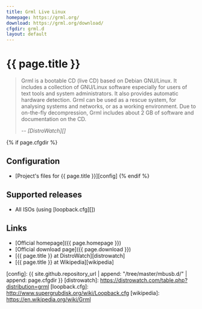 ```yaml
---
title: Grml Live Linux
homepage: https://grml.org/
download: https://grml.org/download/
cfgdir: grml.d
layout: default
---
```


# {{ page.title }}

> Grml is a bootable CD (live CD) based on Debian GNU/Linux. It includes a
> collection of GNU/Linux software especially for users of text tools and system
> administrators. It also provides automatic hardware detection. Grml can be
> used as a rescue system, for analysing systems and networks, or as a working
> environment. Due to on-the-fly decompression, Grml includes about 2 GB of
> software and documentation on the CD.
>
> -- <cite markdown="1">[DistroWatch][]</cite>


{% if page.cfgdir %}
## Configuration

- [Project's files for {{ page.title }}][config]
{% endif %}


## Supported releases

- All ISOs (using [loopback.cfg][])


## Links

- [Official homepage]({{ page.homepage }})
- [Official download page]({{ page.download }})
- [{{ page.title }} at DistroWatch][distrowatch]
- [{{ page.title }} at Wikipedia][wikipedia]


[config]: {{ site.github.repository_url | append: "/tree/master/mbusb.d/" | append: page.cfgdir }}
[distrowatch]: https://distrowatch.com/table.php?distribution=grml
[loopback.cfg]: http://www.supergrubdisk.org/wiki/Loopback.cfg
[wikipedia]: https://en.wikipedia.org/wiki/Grml
